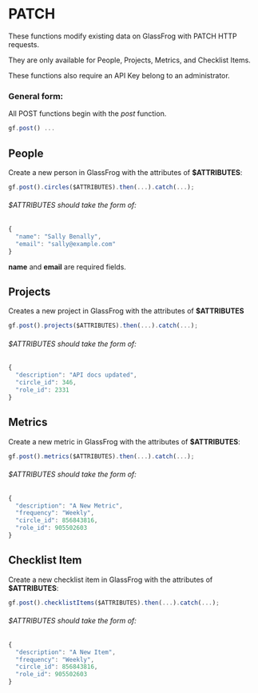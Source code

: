 # PATCH

These functions modify existing data on GlassFrog with PATCH HTTP requests.

They are only available for People, Projects, Metrics, and Checklist Items.

These functions also require an API Key belong to an administrator.

### General form:

All POST functions begin with the *post* function.

```javascript
gf.post() ...
```

## People

Create a new person in GlassFrog with the attributes of **$ATTRIBUTES**:

```javascript
gf.post().circles($ATTRIBUTES).then(...).catch(...);
```

###### $ATTRIBUTES should take the form of:

```javascript
{ 
  "name": "Sally Benally", 
  "email": "sally@example.com" 
}
```

**name** and **email** are required fields.

## Projects

Creates a new project in GlassFrog with the attributes of **$ATTRIBUTES**

```javascript
gf.post().projects($ATTRIBUTES).then(...).catch(...);
```

###### $ATTRIBUTES should take the form of:

```javascript
{ 
  "description": "API docs updated", 
  "circle_id": 346, 
  "role_id": 2331 
}
```

## Metrics

Create a new metric in GlassFrog with the attributes of **$ATTRIBUTES**:

```javascript
gf.post().metrics($ATTRIBUTES).then(...).catch(...);
```

###### $ATTRIBUTES should take the form of:

```javascript
{
  "description": "A New Metric", 
  "frequency": "Weekly", 
  "circle_id": 856843816, 
  "role_id": 905502603
}
```

## Checklist Item

Create a new checklist item in GlassFrog with the attributes of **$ATTRIBUTES**:

```javascript
gf.post().checklistItems($ATTRIBUTES).then(...).catch(...);
```

###### $ATTRIBUTES should take the form of:

```javascript
{
  "description": "A New Item", 
  "frequency": "Weekly", 
  "circle_id": 856843816, 
  "role_id": 905502603
}
```
